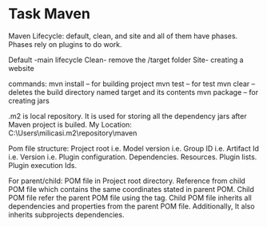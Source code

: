 # Task Maven

Maven Lifecycle: default, clean, and site and all of them have phases. Phases rely on plugins to do work.

Default -main lifecycle
Clean- remove the /target folder
Site- creating a website

commands:
mvn install – for building project
mvn test – for test 
mvn clear – deletes the build directory named target and its contents
mvn package – for creating jars

.m2 is local repository. It is used for storing all the dependency jars after Maven project is builed. My Location: C:\Users\milicasi\.m2\repository\maven 

Pom file structure:
Project root i.e. <project>
Model version i.e. <modelVersion>
Group ID i.e. <groupId>
Artifact Id i.e. <artifactId>
Version i.e. <version>
Plugin configuration.
Dependencies.
Resources.
Plugin lists.
Plugin execution Ids.
  
 For parent/child:
POM file in Project root directory. Reference from child POM file which contains the same coordinates stated in parent POM. Child POM file refer the parent POM file using the <parent> tag. Child POM file inherits all dependencies and properties from the parent POM file. Additionally, It also inherits subprojects dependencies.
